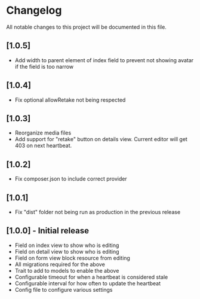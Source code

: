 # Changelog

All notable changes to this project will be documented in this file.

## [1.0.5]

- Add width to parent element of index field to prevent not showing avatar if the field is too narrow

## [1.0.4]

- Fix optional allowRetake not being respected

## [1.0.3]

- Reorganize media files
- Add support for "retake" button on details view. Current editor will get 403 on next heartbeat.

## [1.0.2]

- Fix composer.json to include correct provider

## [1.0.1]

- Fix "dist" folder not being run as production in the previous release

## [1.0.0] - Initial release

- Field on index view to show who is editing
- Field on detail view to show who is editing
- Field on form view block resource from editing
- All migrations required for the above
- Trait to add to models to enable the above
- Configurable timeout for when a heartbeat is considered stale
- Configurable interval for how often to update the heartbeat
- Config file to configure various settings
